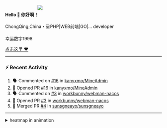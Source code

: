 
<img align="right" width="400" src="https://github-readme-stats.vercel.app/api?username=sunsgneayo&show_icons=true&text_color=24292e&bg_color=74787a&hide_title=false" />


#### Hello 👋 你好啊！

ChongQing,China・💻PHP|WEB前端|GO|... developer 

幸运数字1998

[点击这里 :heart:](https://github.com/sunsgneayo)


---

### :zap: Recent Activity
<!--START_SECTION:activity-->
1. 🗣 Commented on [#16](https://github.com/kanyxmo/MineAdmin/issues/16) in [kanyxmo/MineAdmin](https://github.com/kanyxmo/MineAdmin)
2. 💪 Opened PR [#16](https://github.com/kanyxmo/MineAdmin/pull/16) in [kanyxmo/MineAdmin](https://github.com/kanyxmo/MineAdmin)
3. 🗣 Commented on [#3](https://github.com/workbunny/webman-nacos/issues/3) in [workbunny/webman-nacos](https://github.com/workbunny/webman-nacos)
4. 💪 Opened PR [#3](https://github.com/workbunny/webman-nacos/pull/3) in [workbunny/webman-nacos](https://github.com/workbunny/webman-nacos)
5. 🎉 Merged PR [#4](https://github.com/sunsgneayo/sunsgneayo/pull/4) in [sunsgneayo/sunsgneayo](https://github.com/sunsgneayo/sunsgneayo)
<!--END_SECTION:activity-->

---


<details>
<summary> heatmap in animation</summary>

[![github contribution grid snake animation](https://raw.githubusercontent.com/sunsgneayo/sunsgneayo/input/github-contribution-grid-snake.svg)](https://github.com/sunsgneayo)

</details>

<!--
 <details>

  <summary>contributions in 3D</summary>

 ![](https://raw.githubusercontent.com/sunsgneayo/sunsgneayo/profile-3d-contrib/profile-green.svg#gh-light-mode-only)
  ![](https://raw.githubusercontent.com/sunsgneayo/sunsgneayo/profile-3d-contrib/profile-night-green.svg#gh-dark-mode-only)

 </details>
 </p>
-->

